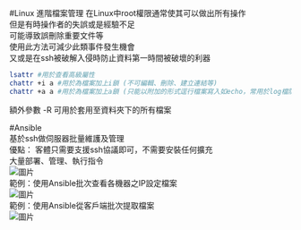 #Linux 進階檔案管理
  在Linux中root權限通常使其可以做出所有操作  
  但是有時操作者的失誤或是經驗不足  
  可能導致誤刪除重要文件等  
  使用此方法可減少此類事件發生機會  
  又或是在ssh被破解入侵時防止資料第一時間被破壞的利器  
  
  ```sh
  lsattr #用於查看高級屬性
  chattr +i a #用於為檔案加上i鎖 (不可編輯、刪除、建立連結等)
  chattr +a a #用於為檔案加上a鎖 (只能以附加的形式逕行檔案寫入如echo，常用於log檔防止紀錄被竄改)
  ```  
  額外參數 -R 可用於套用至資料夾下的所有檔案  
  
#Ansible  
  基於ssh做伺服器批量維護及管理  
  優點：
    客體只需要支援ssh協議即可，不需要安裝任何擴充  
    大量部署、管理、執行指令  
    ![圖片](https://github.com/Bernie3852/My-note/assets/27776034/e8b864e2-943e-4e27-94d3-3c97406ede62)    
    範例：使用Ansible批次查看各機器之IP設定檔案  
    ![圖片](https://github.com/Bernie3852/My-note/assets/27776034/911f389e-f598-46bd-97aa-761813e4a115)  
    範例：使用Ansible從客戶端批次提取檔案  
    ![圖片](https://github.com/Bernie3852/My-note/assets/27776034/73778863-17d6-4110-9148-a275a8b0b721)  
